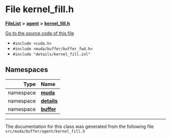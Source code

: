 

# File kernel\_fill.h



[**FileList**](files.md) **>** [**agent**](dir_b105d52dbe330929a6f21338e69b1ba4.md) **>** [**kernel\_fill.h**](kernel__fill_8h.md)

[Go to the source code of this file](kernel__fill_8h_source.md)



* `#include <cuda.h>`
* `#include <muda/buffer/buffer_fwd.h>`
* `#include "details/kernel_fill.inl"`













## Namespaces

| Type | Name |
| ---: | :--- |
| namespace | [**muda**](namespacemuda.md) <br> |
| namespace | [**details**](namespacemuda_1_1details.md) <br> |
| namespace | [**buffer**](namespacemuda_1_1details_1_1buffer.md) <br> |





















































------------------------------
The documentation for this class was generated from the following file `src/muda/buffer/agent/kernel_fill.h`

